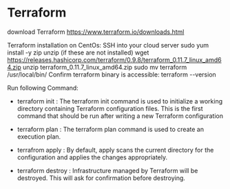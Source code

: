# Terraform
download Terraform
https://www.terraform.io/downloads.html

Terraform installation on CentOs:
SSH into your cloud server
sudo yum install -y zip unzip (if these are not installed)
wget https://releases.hashicorp.com/terraform/0.9.8/terraform_0.11.7_linux_amd64.zip
unzip terraform_0.11.7_linux_amd64.zip
sudo mv terraform /usr/local/bin/
Confirm terraform binary is accessible: terraform --version

Run following Command:

* terraform init : The terraform init command is used to initialize a working directory containing Terraform configuration files. This is the first command that should be run after writing a new Terraform configuration

* terraform plan : The terraform plan command is used to create an execution plan.

* terrafrom apply : By default, apply scans the current directory for the configuration and applies the changes appropriately.

* terraform destroy : Infrastructure managed by Terraform will be destroyed. This will ask for confirmation before destroying.
